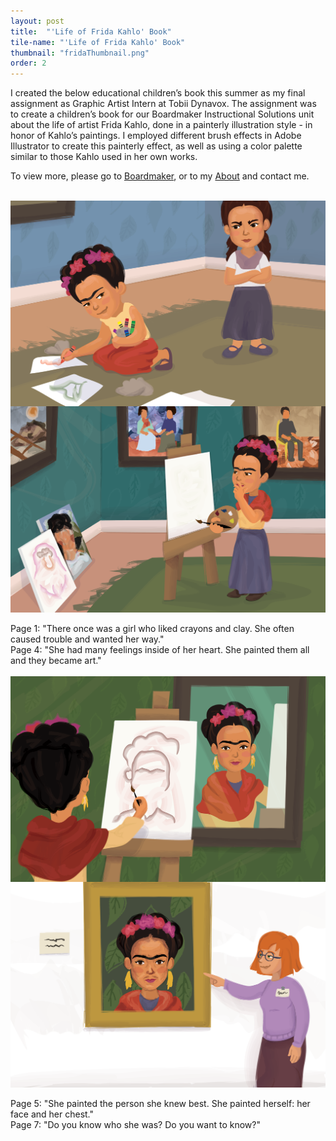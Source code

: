 ```yaml
---
layout: post
title:  "'Life of Frida Kahlo' Book"
tile-name: "'Life of Frida Kahlo' Book"
thumbnail: "fridaThumbnail.png"
order: 2
---
```


I created the below educational children’s book this summer as my final assignment as Graphic Artist Intern at Tobii Dynavox. The assignment was to create a children’s book for our Boardmaker Instructional Solutions unit about the life of artist Frida Kahlo, done in a painterly illustration style - in honor of Kahlo’s paintings. I employed different brush effects in Adobe Illustrator to create this painterly effect, as well as using a color palette similar to those Kahlo used in her own works.

To view more, please go to <a href="http://www.boardmakeronline.com/">Boardmaker</a>, or to my <a href="http://dianaconnolly.me/about.html">About</a> and contact me.

<br>

<div class="row">

  <div class="small-12 medium-6 large-6 columns">
    <img src="/img/frida/1.png" alt="Hero Image">
  </div>

  <div class="small-12 medium-6 large-6 columns">
    <img src="/img/frida/4.png" alt="Hero Image">
  </div>
  
</div>

<br>

<div class="row">

  <div class="small-12 medium-6 large-6 columns">
    Page 1: "There once was a girl who liked crayons and clay. She often caused trouble and wanted her way."
  </div>

  <div class="small-12 medium-6 large-6 columns">
    Page 4: "She had many feelings inside of her heart. She painted them all and they became art."
  </div>
  
</div>

<br>

<div class="row">

  <div class="small-12 medium-6 large-6 columns">
    <img src="/img/frida/5.png" alt="Hero Image">
  </div>
  
  <div class="small-12 medium-6 large-6 columns">
    <img src="/img/frida/7.png" alt="Hero Image">
  </div>
  
</div>

<br>

<div class="row">

  <div class="small-12 medium-6 large-6 columns">
    Page 5: "She painted the person she knew best. She painted herself: her face and her chest."
  </div>

  <div class="small-12 medium-6 large-6 columns">
    Page 7: "Do you know who she was? Do you want to know?"
  </div>
  
</div>



